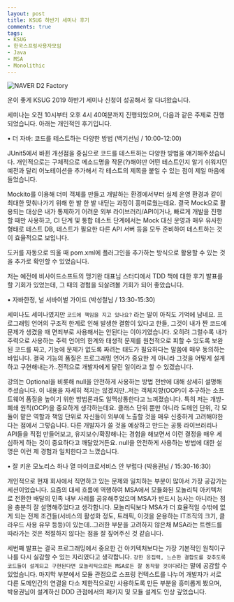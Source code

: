 ```yaml
---
layout: post
title: KSUG 하반기 세미나 후기
comments: true
tags:
- KSUG
- 한국스프링사용자모임
- Java
- MSA
- Monolithic
---
```


![NAVER D2 Factory](https://esperancer.github.io/assets/img/20191116/105423_resize.jpg )

운이 좋게 KSUG 2019 하반기 세미나 신청이 성공해서 잘 다녀왔습니다.

세미나는 오전 10시부터 오후 4시 40여분까지 진행되었으며, 다음과 같은 주제로 진행되었습니다. 아래는 개인적인 후기입니다.


• 더 자바: 코드를 테스트하는 다양한 방법 (백기선님 / 10:00-12:00)

JUnit5에서 바뀐 개선점을 중심으로 코드를 테스트하는 다양한 방법을 얘기해주셨습니다. 개인적으로는 구체적으로 메소드명을 작문(?)해야만 어떤 테스트인지 알기 쉬워지던 예전과 달리 어노테이션을 추가해서 각 테스트의 제목을 붙일 수 있는 점이 제일 마음에 들었습니다.

Mockito를 이용해 더미 객체를 만들고 개발하는 환경에서부터 실제 운영 환경과 같이 최대한 맞춰나가기 위해 한 발 한 발 내딛는 과정이 흥미로웠는데요. 결국 Mock으로 활용되는 대상은 내가 통제하기 어려운 외부 라이브러리/API이거나, 빠르게 개발을 진행할 때만 사용하고, CI 단계 및 통합 테스트 단계에서는 Mock 대신 운영과 매우 유사한 형태로 테스트 DB, 테스트가 필요한 다른 API 서버 등을 모두 준비하여 테스트하는 것이 효율적으로 보입니다.

도커를 자동으로 띄울 때 pom.xml에 플러그인을 추가하는 방식으로 활용할 수 있는 것을 추가로 확인할 수 있었습니다.

저는 예전에 비사이드소프트의 맹기완 대표님 스터디에서 TDD 책에 대한 후기 발표를 할 기회가 있었는데, 그 때의 경험을 되살려볼 기회가 되어 좋았습니다.



• 자바한정, 널 서바이벌 가이드 (박성철님 / 13:30-15:30)

세미나도 세미나였지만 `코드에 책임을 지고 있나요?` 라는 말이 아직도 기억에 남네요. 프로그래밍 언어의 구조적 한계로 인해 발생한 결함이 있다고 한들, 그것이 내가 짠 코드에 문제가 생겼을 때 면죄부로 사용해서는 안된다는 이야기였습니다. 오히려 그럴수록 내가 주력으로 사용하는 주력 언어의 한계와 태생적 문제를 원천적으로 피할 수 있도록 보완된 코드를 짜고, 기능에 문제가 없도록 짜려는 태도가 필요하다는 말씀에 매우 동의하는 바입니다. 결국 기능의 품질은 프로그래밍 언어가 중요한 게 아니라 그것을 어떻게 설계하고 구현해내는가..전적으로 개발자에게 달린 일이라고 할 수 있겠습니다.

강의는 Optional을 비롯해 null을 안전하게 사용하는 방법 전반에 대해 상세히 설명해주셨습니다. 이 내용을 자세히 적지는 않겠지만..저는 객체지향(OOP)이 추구하는 소프트웨어 품질을 높이기 위한 방법론과도 일맥상통한다고 느껴졌습니다. 특히 저는 개방-폐쇄 원칙(OCP)을 중요하게 생각하는데요. 클래스 단위 뿐만 아니라 도메인 단위, 각 모듈이 맡은 역할과 책임 단위로 자신들이 외부에 노출할 것을 매우 신중하게 고려해야한다는 점에서 그렇습니다. 다른 개발자가 쓸 것을 예상하고 만드는 공통 라이브러리나 API들을 직접 만들어보고, 유지보수/확장해나는 경험을 해보면서 이런 결정을 매우 세심하게 하는 것이 중요하다고 깨달았거든요. null을 안전하게 사용하는 방법에 대한 설명은 이런 제 경험과 일치한다고 느꼈습니다.



• 잘 키운 모노리스 하나 열 마이크로서비스 안 부럽다 (박용권님 / 15:30-16:30)

개인적으로 현재 회사에서 직면하고 있는 문제와 일치하는 부분이 많아서 가장 공감가는 세션이었습니다. 요즘의 대세 흐름에 역행하여 MSA에서 모듈화된 모놀리틱 아키텍처로 전환한 배달의 민족 내부 사례를 공유해주었으며 MSA가 반드시 능사는 아니라는 점을 충분히 잘 설명해주었다고 생각합니다. 모놀리틱보다 MSA가 더 효율적일 수밖에 없게 되는 전제 조건들(서비스의 활성화 정도, 트래픽, 이것을 운용하는 IT조직의 크기, 클라우드 사용 유무 등등)이 있는데..그러한 부분을 고려하지 않은채 MSA라는 트렌드를 따라가는 것은 적절하지 않다는 점을 잘 짚어주신 것 같습니다.

세번째 발표는 결국 프로그래밍에서 중요한 건 아키텍처보다는 가장 기본적인 원칙이구나를 다시 실감할 수 있는 자리였다고 생각합니다. `강한 응집력, 느슨한 결합도를 갖추도록 코드들이 설계되고 구현된다면 모놀리틱으로든 MSA로든 잘 동작할 것이다`라는 말에 공감할 수 있었습니다. 마지막 부분에서 모듈 관점으로 스프링 컨텍스트를 나누어 개발자가 서로 다른 도메인간의 연결을 다소 제한적으로만 사용하도록 만든 부분을 흥미롭게 봤으며, 박용권님이 설계하신 DDD 관점에서의 패키지 및 모듈 설계도 인상 깊었습니다.
